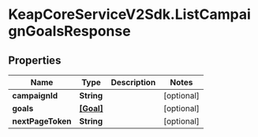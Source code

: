 # KeapCoreServiceV2Sdk.ListCampaignGoalsResponse

## Properties

Name | Type | Description | Notes
------------ | ------------- | ------------- | -------------
**campaignId** | **String** |  | [optional] 
**goals** | [**[Goal]**](Goal.md) |  | [optional] 
**nextPageToken** | **String** |  | [optional] 


